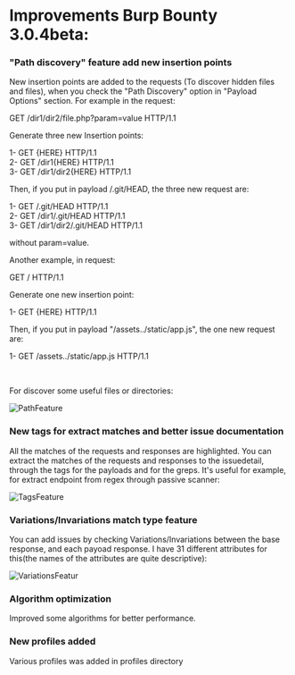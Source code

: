 # Improvements Burp Bounty 3.0.4beta:

### "Path discovery" feature add new insertion points

New insertion points are added to the requests (To discover hidden files and files), when you check the "Path Discovery" option in "Payload Options" section. For example in the request:

GET /dir1/dir2/file.php?param=value HTTP/1.1

Generate three new Insertion points:

1- GET {HERE} HTTP/1.1<br>
2- GET /dir1{HERE} HTTP/1.1<br>
3- GET /dir1/dir2{HERE} HTTP/1.1<br>

Then, if you put in payload /.git/HEAD, the three new request are:

1- GET /.git/HEAD HTTP/1.1<br>
2- GET /dir1/.git/HEAD HTTP/1.1<br>
3- GET /dir1/dir2/.git/HEAD HTTP/1.1<br>

without param=value.

Another example, in request:

GET / HTTP/1.1<br>

Generate one new insertion point:

1- GET {HERE} HTTP/1.1<br>

Then, if you put in payload "/assets../static/app.js", the one new request are:

1- GET /assets../static/app.js HTTP/1.1<br>


<br>


For discover some useful files or directories:

![PathFeature](https://github.com/wagiro/BurpBounty/blob/master/images/path.png)


### New tags for extract matches and better issue documentation 

All the matches of the requests and responses are highlighted. You can extract the matches of the requests and responses to the issuedetail, through the <payload> tags for the payloads and <grep> for the greps. It's useful for example, for extract endpoint from regex through passive scanner:


![TagsFeature](https://github.com/wagiro/BurpBounty/blob/master/images/tagsfeature.png)



### Variations/Invariations match type feature
You can add issues by checking Variations/Invariations between the base response, and each payoad response. I have 31 different attributes for this(the names of the attributes are quite descriptive):

![VariationsFeatur](https://github.com/wagiro/BurpBounty/blob/master/images/variations.png)


### Algorithm optimization
Improved some algorithms for better performance.

### New profiles added
Various profiles was added in profiles directory
